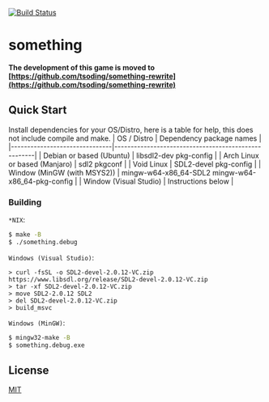 [![Build Status](https://github.com/tsoding/something/workflows/CI/badge.svg)](https://github.com/tsoding/something/actions)

# something
**The development of this game is moved to [https://github.com/tsoding/something-rewrite](https://github.com/tsoding/something-rewrite)**

## Quick Start
Install dependencies for your OS/Distro, here is a table for help, this does not include compile and make.
| OS / Distro                   | Dependency package names                            |
|-------------------------------|-----------------------------------------------------|
| Debian or based (Ubuntu)      | libsdl2-dev pkg-config                              |
| Arch Linux or based (Manjaro) | sdl2 pkgconf                                        |
| Void Linux                    | SDL2-devel pkg-config                               |
| Window (MinGW (with MSYS2))   | mingw-w64-x86\_64-SDL2 mingw-w64-x86\_64-pkg-config |
| Window (Visual Studio)        | Instructions below                                  |

### Building
`*NIX`:
```sh
$ make -B
$ ./something.debug
```
`Windows (Visual Studio)`:
```
> curl -fsSL -o SDL2-devel-2.0.12-VC.zip https://www.libsdl.org/release/SDL2-devel-2.0.12-VC.zip
> tar -xf SDL2-devel-2.0.12-VC.zip
> move SDL2-2.0.12 SDL2
> del SDL2-devel-2.0.12-VC.zip
> build_msvc
```
`Windows (MinGW)`:
```sh
$ mingw32-make -B
$ something.debug.exe
```

## License
[MIT](./LICENSE)

